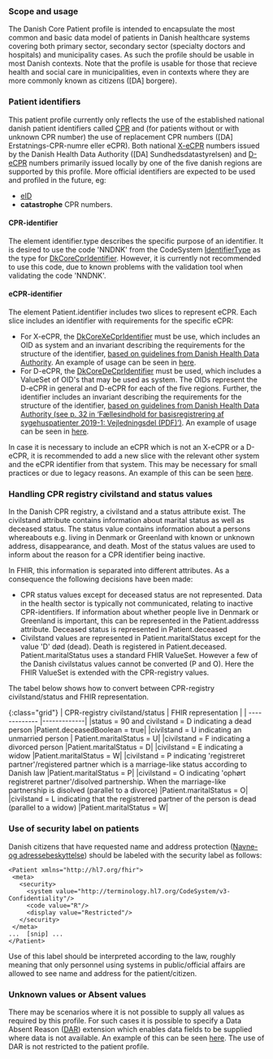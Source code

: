 ### Scope and usage
The Danish Core Patient profile is intended to encapsulate the most common and basic data model of patients in Danish healthcare systems covering both primary sector, secondary sector (specialty doctors and hospitals) and municipality cases. As such the profile should be usable in most Danish contexts. Note that the profile is usable for those that recieve health and social care in municipalities, even in contexts where they are more commonly known as citizens ([DA] borgere).

### Patient identifiers
This patient profile currently only reflects the use of the established national danish patient identifiers called [CPR](https://cpr.dk/) and (for patients without or with unknown CPR number) the use of replacement CPR numbers ([DA] Erstatnings-CPR-numre eller eCPR). Both national [X-eCPR](https://sundhedsdatastyrelsen.dk/da/registre-og-services/ecpr) numbers issued by the Danish Health Data Authority ([DA] Sundhedsdatastyrelsen) and [D-eCPR](https://sundhedsdatastyrelsen.dk/da/rammer-og-retningslinjer/om-patientregistrering/patientregistrering-feallesindhold) numbers primarily issued locally by one of the five danish regions are supported by this profile. More official identifiers are expected to be used and profiled in the future, eg:

 * [eID](https://ec.europa.eu/digital-single-market/en/trust-services-and-eid)
 * **catastrophe** CPR numbers.

#### CPR-identifier

The element identifier.type describes the specific purpose of an identifier. It is desired to use the code 'NNDNK' from the CodeSystem [IdentifierType](https://terminology.hl7.org/4.0.0/CodeSystem-v2-0203.html) as the type for [DkCoreCprIdentifier](https://hl7.dk/fhir/core/StructureDefinition-dk-core-cpr-identifier.html). However, it is currently not recommended to use this code, due to known problems with the validation tool when validating the code 'NNDNK'.

#### eCPR-identifier

The element Patient.identifier includes two slices to represent eCPR. Each slice includes an identifier with requirements for the specific eCPR:
* For X-eCPR, the [DkCoreXeCprIdentifier](./StructureDefinition-dk-core-x-ecpr-identifier.html) must be use, which includes an OID as system and an invariant describing the requirements for the structure of the identifier, [based on guidelines from Danish Health Data Authority](https://sundhedsdatastyrelsen.dk/da/registre-og-services/ecpr). An example of usage can be seen in [here](./Patient-ukendt-X-eCPR.html).
* For D-eCPR, the [DkCoreDeCprIdentifier](./StructureDefinition-dk-core-d-ecpr-identifier.html) must be used, which includes a ValueSet of OID's that may be used as system. The OIDs represent the D-eCPR in general and D-eCPR for each of the five regions. Further, the identifier includes an invariant describing the requirements for the structure of the identifier, [based on guidelines from Danish Health Data Authority (see p. 32 in ‘Fællesindhold for basisregistrering af sygehuspatienter 2019-1: Vejledningsdel (PDF)’)](https://sundhedsdatastyrelsen.dk/da/rammer-og-retningslinjer/om-patientregistrering/patientregistrering-feallesindhold). An example of usage can be seen in [here](./Patient-ukendt-D-eCPR.html). 

In case it is necessary to include an eCPR which is not an X-eCPR or a D-eCPR, it is recommended to add a new slice with the relevant other system and the eCPR identifier from that system. This may be necessary for small practices or due to legacy reasons. An example of this can be seen [here](./Patient-ukendt.html).

### Handling CPR registry civilstand and status values
In the Danish CPR registry, a civilstand and a status attribute exist. The civilstand attribute contains information about marital status as well as deceased status. The status value contains information about a persons whereabouts e.g. living in Denmark or Greenland with known or unknown address, disappearance, and death. Most of the status values are used to inform about the reason for a CPR identifier being inactive.

  In FHIR, this information is separated into different attributes. As a consequence the following decisions have been made:
  * CPR status values except for deceased status are not represented. Data in the health sector is typically not communicated, relating to inactive CPR-identifiers. If information about whether people live in Denmark or Greenland is important, this can be represented in the Patient.addresss attribute. Deceased status is represented in Patient.deceased
  * Civilstand values are represented in Patient.maritalStatus except for the value 'D' død (dead). Death is registered in Patient.deceased. Patient.maritalStatus uses a standard FHIR ValueSet. However a few of the Danish civilstatus values cannot be converted (P and O). Here the FHIR ValueSet is extended with the CPR-registry values. 

The tabel below shows how to convert between CPR-registry civilstand/status and FHIR representation.

{:class="grid"}
|   CPR-registry civilstand/status      | FHIR representation        |
| ------------- |-------------| 
|status = 90 and civilstand = D indicating a dead person |Patient.deceasedBoolean = true|
|civilstand = U indicating an unmarried person | Patient.maritalStatus = U|
|civilstand = F indicating a divorced person |Patient.maritalStatus = D|
|civilstand = E indicating a widow |Patient.maritalStatus = W|
|civilstand = P indicating 'registreret partner'/registered partner which is a marriage-like status according to Danish law |Patient.maritalStatus = P|
|civilstand = O indicating 'ophørt registreret partner'/disolved partnership. When the marriage-like partnership is disolved (parallel to a divorce) |Patient.maritalStatus = O|
|civilstand = L indicating that the registrered partner of the person is dead (parallel to a widow) |Patient.maritalStatus = W|

### Use of security label on patients
 Danish citizens that have requested name and address protection ([Navne- og adressebeskyttelse](https://www.retsinformation.dk/eli/lta/2017/646#idee1fb7b6-c7e7-429d-a738-881c5e486fa6)) should be labeled with the security label as follows:
 
 ```
 <Patient xmlns="http://hl7.org/fhir">
  <meta>
    <security>
      <system value="http://terminology.hl7.org/CodeSystem/v3-Confidentiality"/>
      <code value="R"/>
      <display value="Restricted"/>
    </security>
  </meta>
...  [snip] ...
</Patient>
 ```

Use of this label should be interpreted according to the law, roughly meaning that only personnel using systems in public/official affairs are allowed to see name and address for the patient/citizen.

### Unknown values or Absent values
There may be scenarios where it is not possible to supply all values as required by this profile. For such cases it is possible to specify a Data Absent Reason ([DAR](https://hl7.org/fhir/R4/extension-data-absent-reason.html)) extension which enables data fields to be supplied where data is not available. An example of this can be seen [here](./Patient-ukendt.html). The use of DAR is not restricted to the patient profile.